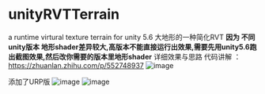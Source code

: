 # unityRVTTerrain
a runtime virtural texture terrain for unity 5.6
大地形的一种简化RVT
<b>因为 不同unity版本 地形shader差异较大,高版本不能直接运行出效果,需要先用unity5.6跑出截图效果,然后改你需要的版本里地形shader</b>
详细效果与思路 代码讲解 ：https://zhuanlan.zhihu.com/p/552748937
![image](https://user-images.githubusercontent.com/1196715/184493900-e7ee2251-7a67-42a5-927d-6b3a4c4f54ca.png)

添加了URP版
![image](截屏2024-05-23-15.50.59.png)
![image](截屏2024-05-23-15.51.03.png)
